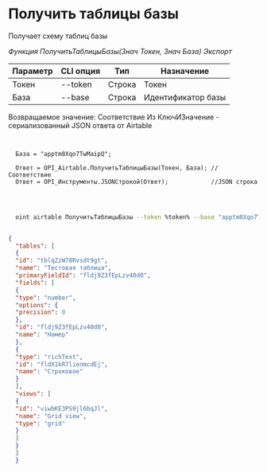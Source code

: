 ﻿---
sidebar_position: 2
---

# Получить таблицы базы
 Получает схему таблиц базы


*Функция ПолучитьТаблицыБазы(Знач Токен, Знач База) Экспорт*

  | Параметр | CLI опция | Тип | Назначение |
  |-|-|-|-|
  | Токен | --token | Строка | Токен |
  | База | --base | Строка | Идентификатор базы |

  
  Возвращаемое значение:   Соответствие Из КлючИЗначение - сериализованный JSON ответа от Airtable

```bsl title="Пример кода"
	
  
  База = "apptm8Xqo7TwMaipQ";
  
  Ответ = OPI_Airtable.ПолучитьТаблицыБазы(Токен, База); //Соответствие
  Ответ = OPI_Инструменты.JSONСтрокой(Ответ);            //JSON строка
  
	
```

```sh title="Пример команды CLI"
    
  oint airtable ПолучитьТаблицыБазы --token %token% --base "apptm8Xqo7TwMaipQ"

```


```json title="Результат"

{
  "tables": [
  {
  "id": "tblqZzW78Rvsdt9gt",
  "name": "Тестовая таблица",
  "primaryFieldId": "fldj9Z3fEpLzv40d0",
  "fields": [
  {
  "type": "number",
  "options": {
  "precision": 0
  },
  "id": "fldj9Z3fEpLzv40d0",
  "name": "Номер"
  },
  {
  "type": "richText",
  "id": "fldX1kR7lienmcdEj",
  "name": "Строковое"
  }
  ],
  "views": [
  {
  "id": "viwbKE3PS9jl6bqJl",
  "name": "Grid view",
  "type": "grid"
  }
  ]
  }
  ]
  }

```

